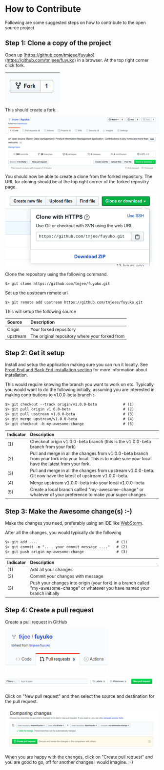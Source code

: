 # How to Contribute

Following are some suggested steps on how to contribute to the open source project

## Step 1: Clone a copy of the project

Open up [https://github.com/tmjeee/fuyuko](https://github.com/tmjeee/fuyuko) in a browser. At the top right corner click fork.

![](.gitbook/assets/image%20%2816%29.png)

This should create a fork.

![](.gitbook/assets/image%20%2815%29%20%281%29.png)

You should now be able to create a clone from the forked repository. The URL for cloning should be at the top right corner of the forked repositry page.

![](.gitbook/assets/image%20%2818%29.png)

Clone the repository using the following command.

```text
$> git clone https://github.com/tmjee/fuyuko.git
```

Set up the upstream remote url

```text
$> git remote add upstream https://github.com/tmjeee/fuyuko.git
```

This will setup the following source

| Source | Description |
| :--- | :--- |
| Origin | Your forked repository |
| upstream | The original repository where your forked from |

## Step 2: Get it setup

Install and setup the application making sure you can run it locally. See [Front End and Back End installation section](developer-guide/untitled/requirements.md) for more information about installation.

This would require knowing the branch you want to work on etc. Typically you would want to do the following initially, assuming you are interested in making contributions to v1.0.0-beta branch :-

```text
$> git checkout --track origin/v1.0.0-beta            # (1)
$> git pull origin v1.0.0-beta                        # (2)
$> git pull upstream v1.0.0-beta                      # (3)
$> git merge upstream/v1.0.0-beta                     # (4)
$> git checkout -b my-awesome-change                  # (5)
```

| Indicator | Description |
| :--- | :--- |
| \(1\) | Checkout origin v1.0.0-beta branch \(this is the v1.0.0-beta branch from your fork\) |
| \(2\) | Pull and merge in all the changes from v1.0.0-beta branch from your fork into your local. This is to make sure your local have the latest from your fork. |
| \(3\) | Pull and merge in all the changes from upstream v1.0.0-beta. Git now have the latest of upstream v1.0.0-beta. |
| \(4\) | Merge upstream v1.0.0-beta into your local v1.0.0-beta |
| \(5\) | Create a local branch callled "my-awesome-change" or whatever of your preference to make your super changes |

## Step 3: Make the Awesome change\(s\) :-\)

Make the changes you need, preferably using an IDE like [WebStorm](https://www.jetbrains.com/webstorm/). 

After all the changes, you would typically do the following

```text
$> git add ....                                    # (1)
$> git commit -m ".... your commit message ...."   # (2)
$> git push origin my-awesome-change               # (3)
```

| Indicator | Description |
| :--- | :--- |
| \(1\) | Add all your changes |
| \(2\) | Commit your changes with message |
| \(3\) | Push your changes into origin \(your fork\) in a branch called "my-awesome-change" or whatever you have named your branch initially |

## Step 4: Create a pull request

Create a pull request in GitHub

![](.gitbook/assets/image%20%2819%29.png)

![](.gitbook/assets/image%20%2821%29.png)

Click on "New pull request" and then select the source and destination for the pull request.

![](.gitbook/assets/image%20%2820%29.png)

When you are happy with the changes, click on "Create pull request" and you are good to go, off for another changes I would imagine. :-\)


